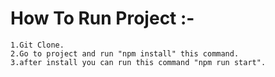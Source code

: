 # How To Run Project :- 
    1.Git Clone.
    2.Go to project and run "npm install" this command.
    3.after install you can run this command "npm run start".